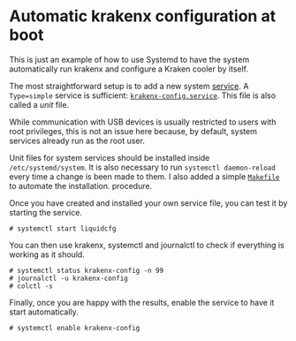 Automatic krakenx configuration at boot
=========================================

This is just an example of how to use Systemd to have the system automatically
run krakenx and configure a Kraken cooler by itself.

The most straightforward setup is to add a new system
[service](https://www.freedesktop.org/software/systemd/man/systemd.service.html).
A `Type=simple` service is sufficient:
[`krakenx-config.service`](./krakenx-config.service).  This file is also called
a _unit_ file.

While communication with USB devices is usually restricted to users with root
privileges, this is not an issue here because, by default, system services
already run as the root user.

Unit files for system services should be installed inside
`/etc/systemd/system`.  It is also necessary to run `systemctl daemon-reload`
every time a change is been made to them.  I also added a simple
[`Makefile`](./Makefile) to automate the installation.  procedure.

Once you have created and installed your own service file, you can test it by
starting the service.

```
# systemctl start liquidcfg
```

You can then use krakenx, systemctl and journalctl to check if everything
is working as it should.

```
# systemctl status krakenx-config -n 99
# journalctl -u krakenx-config
# colctl -s
```

Finally, once you are happy with the results, enable the service to have it start
automatically.

```
# systemctl enable krakenx-config
```

